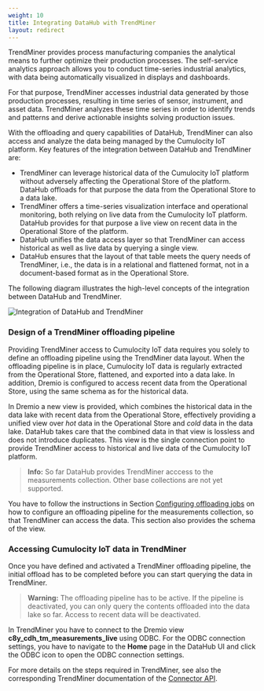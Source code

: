 ```yaml
---
weight: 10
title: Integrating DataHub with TrendMiner
layout: redirect
---
```


TrendMiner provides process manufacturing companies the analytical means to further optimize their production processes. The self-service analytics approach allows you to conduct time-series industrial analytics, with data being automatically visualized in displays and dashboards.

For that purpose, TrendMiner accesses industrial data generated by those production processes, resulting in time series of sensor, instrument, and asset data. TrendMiner analyzes these time series in order to identify trends and patterns and derive actionable insights solving production issues.

With the offloading and query capabilities of DataHub, TrendMiner can also access and analyze the data being managed by the Cumulocity IoT platform. Key features of the integration between DataHub and TrendMiner are:

* TrendMiner can leverage historical data of the Cumulocity IoT platform without adversely affecting the Operational Store of the platform. DataHub offloads for that purpose the data from the Operational Store to a data lake.
* TrendMiner offers a time-series visualization interface and operational monitoring, both relying on live data from the Cumulocity IoT platform. DataHub provides for that purpose a live view on recent data in the Operational Store of the platform.
* DataHub unifies the data access layer so that TrendMiner can access historical as well as live data by querying a single view.
* DataHub ensures that the layout of that table meets the query needs of TrendMiner, i.e., the data is in a relational and flattened format, not in a document-based format as in the Operational Store.

The following diagram illustrates the high-level concepts of the integration between DataHub and TrendMiner.

<img src="/images/datahub-guide/trendminer-highlevel-concept.png" alt="Integration of DataHub and TrendMiner" style="max-width: 100%">

### Design of a TrendMiner offloading pipeline

Providing TrendMiner access to Cumulocity IoT data requires you solely to define an offloading pipeline using the TrendMiner data layout. When the offloading pipeline is in place, Cumulocity IoT data is regularly extracted from the Operational Store, flattened, and exported into a data lake. In addition, Dremio is configured to access recent data from the Operational Store, using the same schema as for the historical data.

In Dremio a new view is provided, which combines the historical data in the data lake with recent data from the Operational Store, effectively providing a unified view over *hot* data in the Operational Store and *cold* data in the data lake. DataHub takes care that the combined data in that view is lossless and does not introduce duplicates. This view is the single connection point to provide TrendMiner access to historical and live data of the Cumulocity IoT platform.

> **Info:** So far DataHub provides TrendMiner acccess to the measurements collection. Other base collections are not yet supported.

You have to follow the instructions in Section [Configuring offloading jobs](/datahub/working-with-datahub/#configuring-offloading-jobs) on how to configure an offloading pipeline for the measurements collection, so that TrendMiner can access the data. This section also provides the schema of the view.

### Accessing Cumulocity IoT data in TrendMiner

Once you have defined and activated a TrendMiner offloading pipeline, the initial offload has to be completed before you can start querying the data in TrendMiner.

> **Warning:** The offloading pipeline has to be active. If the pipeline is deactivated, you can only query the contents offloaded into the data lake so far. Access to recent data will be deactivated.

In TrendMiner you have to connect to the Dremio view **c8y_cdh_tm_measurements_live** using ODBC. For the ODBC connection settings, you have to navigate to the **Home** page in the DataHub UI and click the ODBC icon to open the ODBC connection settings.

For more details on the steps required in TrendMiner, see also the corresponding TrendMiner documentation of the [Connector API](https://developer.trendminer.com/connector-api/). 